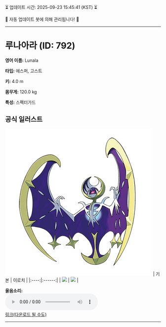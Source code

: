 
⏳ 업데이트 시간: 2025-09-23 15:45:41 (KST) ⏳

🤖 자동 업데이트 봇에 의해 관리됩니다! 🤖

---

# 루나아라 (ID: 792)
**영어 이름:** Lunala

**타입:** 에스퍼, 고스트

**키:** 4.0 m

**몸무게:** 120.0 kg

**특성:** 스펙터가드

## 공식 일러스트
![](https://raw.githubusercontent.com/PokeAPI/sprites/master/sprites/pokemon/other/official-artwork/792.png)
| 기본 | 이로치 |
|:----:|:------:|
| <img src="http://play.pokemonshowdown.com/sprites/ani/lunala.gif" width="200"> | <img src="http://play.pokemonshowdown.com/sprites/ani-shiny/lunala.gif" width="200"> |

**울음소리:**<br><audio controls src="https://raw.githubusercontent.com/PokeAPI/cries/main/cries/pokemon/latest/792.ogg"></audio><br> [링크(다운로드 될 수도)](https://raw.githubusercontent.com/PokeAPI/cries/main/cries/pokemon/latest/792.ogg)


---
